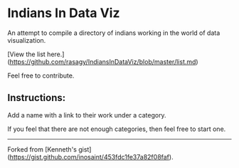 Indians In Data Viz
===================

An attempt to compile a directory of indians working in the world of data visualization.

[View the list here.] (https://github.com/rasagy/IndiansInDataViz/blob/master/list.md)

Feel free to contribute.

Instructions:
-------------

Add a name with a link to their work under a category.

If you feel that there are not enough categories, then feel free to start one.

---

Forked from [Kenneth's gist] (https://gist.github.com/inosaint/453fdc1fe37a82f08faf).
